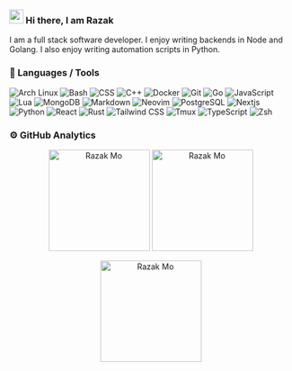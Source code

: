 ### <img src="https://media.giphy.com/media/hvRJCLFzcasrR4ia7z/giphy.gif" width="25px" /> Hi there, I am Razak

<!-- <h1 align='center'>
    <img src='https://raw.githubusercontent.com/MartinHeinz/MartinHeinz/master/wave.gif'
        alt='Waving hand animated gif'
        height='30px'
        width='30px' />
  Hi There, I'm Razak
  <br />
  <img src='https://komarev.com/ghpvc/?username=razak17&color=green&style=for-the-badge'
    alt='Profile Views' />
</h1> -->

I am a full stack software developer. I enjoy writing backends in Node and Golang. I also enjoy
writing automation scripts in Python. 

<!--
I am currently learning Rust.
-->

### 🔧 Languages / Tools

![Arch Linux](https://img.shields.io/badge/Arch%20Linux-1793D1?logo=archlinux&logoColor=fff&style=flat)
![Bash](https://img.shields.io/badge/GNU%20Bash-4EAA25?logo=gnubash&logoColor=fff&style=flat)
![CSS](https://img.shields.io/badge/CSS3-1572B6?logo=css3&logoColor=fff&style=flat)
![C++](https://img.shields.io/badge/C%2B%2B-00599C?logo=cplusplus&logoColor=fff&style=flat)
![Docker](https://img.shields.io/badge/Docker-2496ED?logo=docker&logoColor=fff&style=flat)
![Git](https://img.shields.io/badge/Git-F05032?logo=git&logoColor=fff&style=flat)
![Go](https://img.shields.io/badge/Go-00ADD8?logo=go&logoColor=fff&style=flat)
![JavaScript](https://img.shields.io/badge/JavaScript-F7DF1E?logo=javascript&logoColor=000&style=flat)
![Lua](https://img.shields.io/badge/Lua-2C2D72?logo=lua&logoColor=fff&style=flat)
![MongoDB](https://img.shields.io/badge/MongoDB-47A248?logo=mongodb&logoColor=fff&style=flat)
![Markdown](https://img.shields.io/badge/Markdown-000?logo=markdown&logoColor=fff&style=flat)
![Neovim](https://img.shields.io/badge/Neovim-57A143?logo=neovim&logoColor=fff&style=flat)
![PostgreSQL](https://img.shields.io/badge/PostgreSQL-4169E1?logo=postgresql&logoColor=fff&style=flat)
![Nextjs](https://img.shields.io/badge/Next.js-000?logo=nextdotjs&logoColor=fff&style=flat)
![Python](https://img.shields.io/badge/Python-3776AB?logo=python&logoColor=fff&style=flat)
![React](https://img.shields.io/badge/React-61DAFB?logo=react&logoColor=000&style=flat)
![Rust](https://img.shields.io/badge/Rust-000?logo=rust&logoColor=fff&style=flat)
![Tailwind CSS](https://img.shields.io/badge/Tailwind%20CSS-06B6D4?logo=tailwindcss&logoColor=fff&style=flat)
![Tmux](https://img.shields.io/badge/Tmux-1BB91F?logo=tmux&logoColor=fff&style=flat)
![TypeScript](https://img.shields.io/badge/TypeScript-3178C6?logo=typescript&logoColor=fff&style=flat)
![Zsh](https://img.shields.io/badge/Zsh-F15A24?logo=zsh&logoColor=fff&style=flat)


### ⚙️ GitHub Analytics

<p align="center">
    <img
        height="180em"
        src="https://github-readme-stats.vercel.app/api?username=razak17&include_all_commits=true&show_icons=true&theme=gotham&border_color=2aa889&card_width=500&rank_icon=github&custom_title=GitHub%20Stats&show=prs_merged"
        alt="Razak Mo"
    />
<!--     <img
        height="180em"
        src="https://github-readme-stats-eight-theta.vercel.app/api?username=razak17&show_icons=true&theme=gotham&include_all_commits=true&count_private=true&card_width=500"
        alt="Razak Mo"
    /> -->
    <img
        height="180em"
        src="https://github-readme-stats.vercel.app/api/top-langs/?username=razak17&layout=compact&langs_count=10&theme=gotham&border_color=2aa889&card_width=400&custom_title=Top%20Languages"
        alt="Razak Mo"
    />
</p>

<p align="center">
    <img 
        height="180em" 
        src="https://github-readme-streak-stats.herokuapp.com/?user=razak17&theme=gotham&border=2aa889&stroke=2aa889&card_width=600"
        alt="Razak Mo"
    />
</p>
